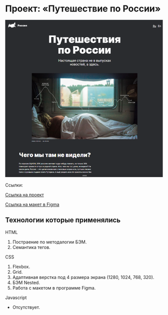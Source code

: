 <h1>Проект: «Путешествие по России»</h1>

<img src="https://github.com/NikitaPopovA/russian-travel/blob/main/images/Main.png" alt="Россия Аватар">

<p>Ссылки:</p>

<a href="https://github.com/NikitaPopovA/russian-travel" target="_blank">Ссылка на проект</a>

<a href="https://www.figma.com/file/5S2WSbEFL6awjVWJ0NWL8Q/Sprint-3_-Russia-_-desktop-mobile?node-id=28503%3A0" target="_blank">Ссылка на макет в Figma</a>

<h2>Технологии которые применялись</h2>

<p>HTML</p>
<ol>
  <li>Постраение по методалогии БЭМ.</li>
  <li>Семантика тегов.</li>
</ol>

<p>CSS</p>
<ol>
  <li>Flexbox.</li>
  <li>Grid.</li>
  <li>Адаптивная верстка под 4 размера экрана (1280, 1024, 768, 320).</li>
  <li>БЭМ Nested.</li>
  <li>Работа с макетом в программе Figma.</li>
</ol>

<p>Javascript</p>
<ul>
  <li>Отсутствует.</li>
</ul>